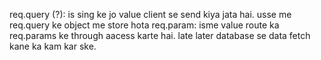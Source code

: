 req.query (?): is sing ke jo value client se send kiya jata hai. usse me req.query ke object me store hota
req.param:  isme value route ka req.params ke through aacess karte hai. late later database se data fetch kane ka  kam kar ske.
